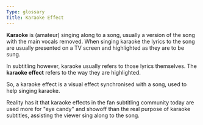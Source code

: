 ```yaml
---
Type: glossary
Title: Karaoke Effect
---
```


**Karaoke** is (amateur) singing along to a song, usually a version of the song with the main vocals removed. When singing karaoke the lyrics to the song are usually presented on a TV screen and highlighted as they are to be sung.

In subtitling however, karaoke usually refers to those lyrics themselves. The **karaoke effect**  refers to the way they are highlighted.

So, a karaoke effect is a visual effect synchronised with a song, used to help singing karaoke.

Reality has it that karaoke effects in the fan subtitling community today are used more for "eye candy" and showoff than the real purpose of karaoke subtitles, assisting the viewer sing along to the song.

